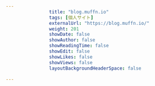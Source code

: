 ---
                title: "blog.muffn.io"
                tags: [個人サイト]
                externalUrl: "https://blog.muffn.io/"
                weight: 201
                showDate: false
                showAuthor: false
                showReadingTime: false
                showEdit: false
                showLikes: false
                showViews: false
                layoutBackgroundHeaderSpace: false
                ---

